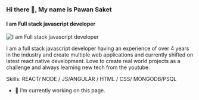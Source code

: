 
### Hi there 👋, My name is Pawan Saket
#### I am Full stack javascript developer
![I am Full stack javascript developer](https://arturssmirnovs.github.io/github-profile-readme-generator/images/banner.png)

I am a full stack javascript developer having an experience of over 4 years in the industry and create multiple web applications and currently shifted on latest react native development. Love to create real world projects as a challenge and always learning new tech from the youtube.

Skills: REACT/ NODE / JS/ANGULAR / HTML / CSS/ MONGODB/PSQL

- 🔭 I’m currently working on this page. 





